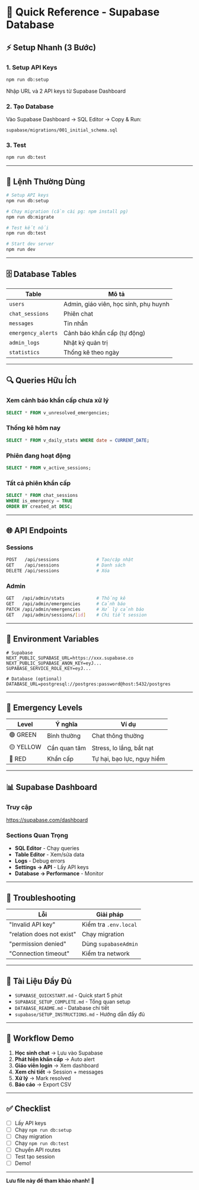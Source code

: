 # 🚀 Quick Reference - Supabase Database

## ⚡ Setup Nhanh (3 Bước)

### 1. Setup API Keys
```bash
npm run db:setup
```
Nhập URL và 2 API keys từ Supabase Dashboard

### 2. Tạo Database
Vào Supabase Dashboard → SQL Editor → Copy & Run:
```
supabase/migrations/001_initial_schema.sql
```

### 3. Test
```bash
npm run db:test
```

---

## 📝 Lệnh Thường Dùng

```bash
# Setup API keys
npm run db:setup

# Chạy migration (cần cài pg: npm install pg)
npm run db:migrate

# Test kết nối
npm run db:test

# Start dev server
npm run dev
```

---

## 🗄️ Database Tables

| Table | Mô tả |
|-------|-------|
| `users` | Admin, giáo viên, học sinh, phụ huynh |
| `chat_sessions` | Phiên chat |
| `messages` | Tin nhắn |
| `emergency_alerts` | Cảnh báo khẩn cấp (tự động) |
| `admin_logs` | Nhật ký quản trị |
| `statistics` | Thống kê theo ngày |

---

## 🔍 Queries Hữu Ích

### Xem cảnh báo khẩn cấp chưa xử lý
```sql
SELECT * FROM v_unresolved_emergencies;
```

### Thống kê hôm nay
```sql
SELECT * FROM v_daily_stats WHERE date = CURRENT_DATE;
```

### Phiên đang hoạt động
```sql
SELECT * FROM v_active_sessions;
```

### Tất cả phiên khẩn cấp
```sql
SELECT * FROM chat_sessions 
WHERE is_emergency = TRUE 
ORDER BY created_at DESC;
```

---

## 🌐 API Endpoints

### Sessions
```bash
POST   /api/sessions              # Tạo/cập nhật
GET    /api/sessions              # Danh sách
DELETE /api/sessions              # Xóa
```

### Admin
```bash
GET   /api/admin/stats            # Thống kê
GET   /api/admin/emergencies      # Cảnh báo
PATCH /api/admin/emergencies      # Xử lý cảnh báo
GET   /api/admin/sessions/[id]    # Chi tiết session
```

---

## 🔑 Environment Variables

```env
# Supabase
NEXT_PUBLIC_SUPABASE_URL=https://xxx.supabase.co
NEXT_PUBLIC_SUPABASE_ANON_KEY=eyJ...
SUPABASE_SERVICE_ROLE_KEY=eyJ...

# Database (optional)
DATABASE_URL=postgresql://postgres:password@host:5432/postgres
```

---

## 🚨 Emergency Levels

| Level | Ý nghĩa | Ví dụ |
|-------|---------|-------|
| 🟢 GREEN | Bình thường | Chat thông thường |
| 🟡 YELLOW | Cần quan tâm | Stress, lo lắng, bắt nạt |
| 🔴 RED | Khẩn cấp | Tự hại, bạo lực, nguy hiểm |

---

## 📊 Supabase Dashboard

### Truy cập
https://supabase.com/dashboard

### Sections Quan Trọng
- **SQL Editor** - Chạy queries
- **Table Editor** - Xem/sửa data
- **Logs** - Debug errors
- **Settings → API** - Lấy API keys
- **Database → Performance** - Monitor

---

## 🔧 Troubleshooting

| Lỗi | Giải pháp |
|-----|-----------|
| "Invalid API key" | Kiểm tra `.env.local` |
| "relation does not exist" | Chạy migration |
| "permission denied" | Dùng `supabaseAdmin` |
| "Connection timeout" | Kiểm tra network |

---

## 📖 Tài Liệu Đầy Đủ

- `SUPABASE_QUICKSTART.md` - Quick start 5 phút
- `SUPABASE_SETUP_COMPLETE.md` - Tổng quan setup
- `DATABASE_README.md` - Database chi tiết
- `supabase/SETUP_INSTRUCTIONS.md` - Hướng dẫn đầy đủ

---

## 🎯 Workflow Demo

1. **Học sinh chat** → Lưu vào Supabase
2. **Phát hiện khẩn cấp** → Auto alert
3. **Giáo viên login** → Xem dashboard
4. **Xem chi tiết** → Session + messages
5. **Xử lý** → Mark resolved
6. **Báo cáo** → Export CSV

---

## ✅ Checklist

- [ ] Lấy API keys
- [ ] Chạy `npm run db:setup`
- [ ] Chạy migration
- [ ] Chạy `npm run db:test`
- [ ] Chuyển API routes
- [ ] Test tạo session
- [ ] Demo!

---

**Lưu file này để tham khảo nhanh! 📌**
